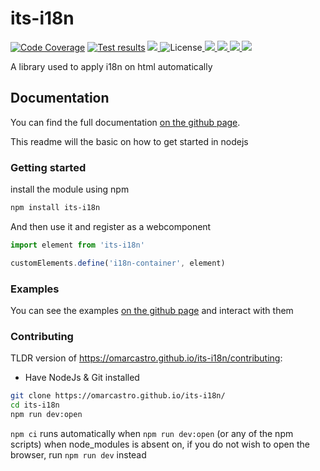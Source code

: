 # its-i18n

[![Code Coverage](https://omarcastro.github.io/its-i18n/reports/coverage/unit/coverage-badge-a11y.svg "Code Coverage")](https://omarcastro.github.io/its-i18n/reports/coverage/unit) [![Test results](https://omarcastro.github.io/its-i18n/reports/test-results/test-results-badge-a11y.svg "Test results")](https://omarcastro.github.io/its-i18n/reports/playwright-report) <a href="https://codeclimate.com/github/OmarCastro/its-i18n" aria-label="view code climate" title="view code climate"><picture>
    <source srcset="https://img.shields.io/codeclimate/maintainability/OmarCastro/its-i18n?style=for-the-badge&logo=codeclimate&logoColor=%23ccc&color=%23070" media="(prefers-color-scheme: dark)"> 
    <img src="https://img.shields.io/codeclimate/maintainability/OmarCastro/its-i18n?style=for-the-badge&logo=codeclimate&logoColor=%23333&labelColor=%23ccc&color=%2390e59a">
</picture></a> ![License](https://omarcastro.github.io/its-i18n/reports/license-badge-a11y.svg "License")<a href="https://www.npmjs.com/package/its-i18n" aria-label="go to NPM package" title="go to NPM package"><picture>
    <source srcset="https://img.shields.io/npm/v/its-i18n?style=for-the-badge&logo=npm&logoColor=%23ccc&color=%2306A" media="(prefers-color-scheme: dark)"> 
    <img src="https://img.shields.io/npm/v/its-i18n?style=for-the-badge&logo=npm&logoColor=%23333&labelColor=%23ccc&color=%23007ec6">
</picture></a><a href="https://github.com/OmarCastro/its-i18n/releases/latest" aria-label="go to release page" title="go to release page"><picture>
    <source srcset="https://img.shields.io/github/v/release/OmarCastro/its-i18n?style=for-the-badge&logo=github&logoColor=%23ccc&color=%2306A" media="(prefers-color-scheme: dark)"> 
    <img src="https://img.shields.io/github/v/release/OmarCastro/its-i18n?style=for-the-badge&logo=github&logoColor=%23333&labelColor=%23ccc">
</picture></a><a href="https://github.com/OmarCastro/its-i18n" aria-label="go to Github" title="go to Github"><picture>
    <source srcset="https://img.shields.io/github/stars/OmarCastro/its-i18n?style=for-the-badge&logo=github&logoColor=%23ccc&color=%2306A" media="(prefers-color-scheme: dark)"> 
    <img src="https://img.shields.io/github/stars/OmarCastro/its-i18n?style=for-the-badge&logo=github&logoColor=%23333&labelColor=%23ccc">
</picture></a><a href="https://github.com/OmarCastro/its-i18n" aria-label="go to Github" title="go to Github"><picture>
    <source srcset="https://img.shields.io/github/forks/OmarCastro/its-i18n?style=for-the-badge&logo=github&logoColor=%23ccc&color=%2306A" media="(prefers-color-scheme: dark)"> 
    <img src="https://img.shields.io/github/forks/OmarCastro/its-i18n?style=for-the-badge&logo=github&logoColor=%23333&labelColor=%23ccc">
</picture></a>

A library used to apply i18n on html automatically


## Documentation

You can find the full documentation [on the github page](https://omarcastro.github.io/its-i18n/).  

This readme will the basic on how to get started in nodejs

### Getting started

install the module using npm

```bash
npm install its-i18n
```

And then use it and register as a webcomponent

```javascript
import element from 'its-i18n'

customElements.define('i18n-container', element)
```

### Examples

You can see the examples [on the github page](https://omarcastro.github.io/its-i18n/#examples) and interact with them

### Contributing

TLDR version of https://omarcastro.github.io/its-i18n/contributing:

- Have NodeJs & Git installed

```bash
git clone https://omarcastro.github.io/its-i18n/
cd its-i18n
npm run dev:open
```

`npm ci` runs automatically when `npm run dev:open` (or any of the npm scripts) when node_modules is absent on, if you do not wish to open the browser, run `npm run dev` instead

